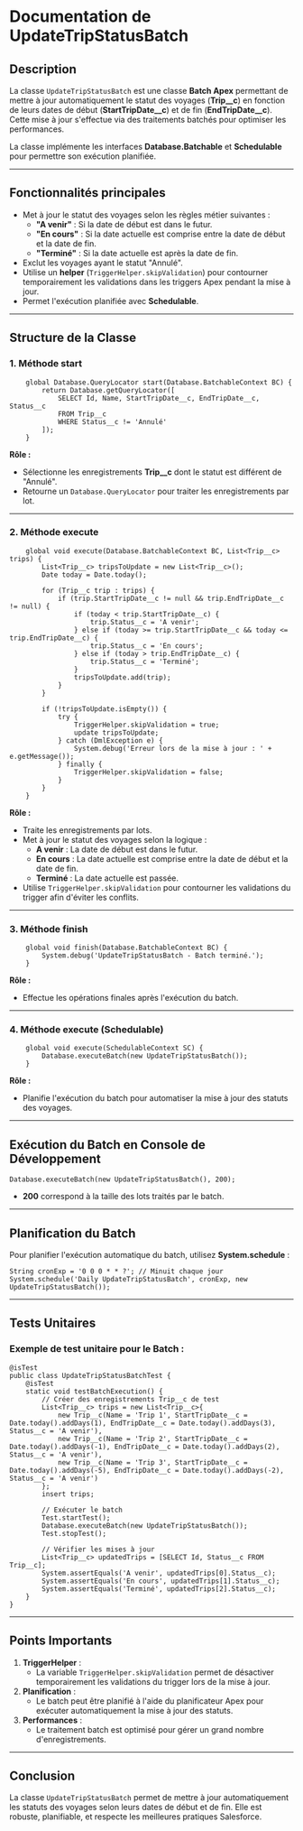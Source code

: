 # Documentation de UpdateTripStatusBatch

## Description
La classe `UpdateTripStatusBatch` est une classe **Batch Apex** permettant de mettre à jour automatiquement le statut des voyages (**Trip__c**) en fonction de leurs dates de début (**StartTripDate__c**) et de fin (**EndTripDate__c**). Cette mise à jour s'effectue via des traitements batchés pour optimiser les performances.

La classe implémente les interfaces **Database.Batchable<SObject>** et **Schedulable** pour permettre son exécution planifiée.

---

## Fonctionnalités principales
- Met à jour le statut des voyages selon les règles métier suivantes :
  - **"A venir"** : Si la date de début est dans le futur.
  - **"En cours"** : Si la date actuelle est comprise entre la date de début et la date de fin.
  - **"Terminé"** : Si la date actuelle est après la date de fin.
- Exclut les voyages ayant le statut "Annulé".
- Utilise un **helper** (`TriggerHelper.skipValidation`) pour contourner temporairement les validations dans les triggers Apex pendant la mise à jour.
- Permet l'exécution planifiée avec **Schedulable**.

---

## Structure de la Classe

### 1. **Méthode start**
```apex
    global Database.QueryLocator start(Database.BatchableContext BC) {
        return Database.getQueryLocator([
            SELECT Id, Name, StartTripDate__c, EndTripDate__c, Status__c
            FROM Trip__c
            WHERE Status__c != 'Annulé'
        ]);
    }
```
**Rôle :**
- Sélectionne les enregistrements **Trip__c** dont le statut est différent de "Annulé".
- Retourne un `Database.QueryLocator` pour traiter les enregistrements par lot.

---

### 2. **Méthode execute**
```apex
    global void execute(Database.BatchableContext BC, List<Trip__c> trips) {
        List<Trip__c> tripsToUpdate = new List<Trip__c>();
        Date today = Date.today();

        for (Trip__c trip : trips) {
            if (trip.StartTripDate__c != null && trip.EndTripDate__c != null) {
                if (today < trip.StartTripDate__c) {
                    trip.Status__c = 'A venir';
                } else if (today >= trip.StartTripDate__c && today <= trip.EndTripDate__c) {
                    trip.Status__c = 'En cours';
                } else if (today > trip.EndTripDate__c) {
                    trip.Status__c = 'Terminé';
                }
                tripsToUpdate.add(trip);
            }
        }

        if (!tripsToUpdate.isEmpty()) {
            try {
                TriggerHelper.skipValidation = true;
                update tripsToUpdate;
            } catch (DmlException e) {
                System.debug('Erreur lors de la mise à jour : ' + e.getMessage());
            } finally {
                TriggerHelper.skipValidation = false;
            }
        }
    }
```
**Rôle :**
- Traite les enregistrements par lots.
- Met à jour le statut des voyages selon la logique :
  - **A venir** : La date de début est dans le futur.
  - **En cours** : La date actuelle est comprise entre la date de début et la date de fin.
  - **Terminé** : La date actuelle est passée.
- Utilise `TriggerHelper.skipValidation` pour contourner les validations du trigger afin d'éviter les conflits.

---

### 3. **Méthode finish**
```apex
    global void finish(Database.BatchableContext BC) {
        System.debug('UpdateTripStatusBatch - Batch terminé.');
    }
```
**Rôle :**
- Effectue les opérations finales après l'exécution du batch.

---

### 4. **Méthode execute (Schedulable)**
```apex
    global void execute(SchedulableContext SC) {
        Database.executeBatch(new UpdateTripStatusBatch());
    }
```
**Rôle :**
- Planifie l'exécution du batch pour automatiser la mise à jour des statuts des voyages.

---

## Exécution du Batch en Console de Développement

```apex
Database.executeBatch(new UpdateTripStatusBatch(), 200);
```
- **200** correspond à la taille des lots traités par le batch.

---

## Planification du Batch
Pour planifier l'exécution automatique du batch, utilisez **System.schedule** :
```apex
String cronExp = '0 0 0 * * ?'; // Minuit chaque jour
System.schedule('Daily UpdateTripStatusBatch', cronExp, new UpdateTripStatusBatch());
```

---

## Tests Unitaires
### Exemple de test unitaire pour le Batch :
```apex
@isTest
public class UpdateTripStatusBatchTest {
    @isTest
    static void testBatchExecution() {
        // Créer des enregistrements Trip__c de test
        List<Trip__c> trips = new List<Trip__c>{
            new Trip__c(Name = 'Trip 1', StartTripDate__c = Date.today().addDays(1), EndTripDate__c = Date.today().addDays(3), Status__c = 'A venir'),
            new Trip__c(Name = 'Trip 2', StartTripDate__c = Date.today().addDays(-1), EndTripDate__c = Date.today().addDays(2), Status__c = 'A venir'),
            new Trip__c(Name = 'Trip 3', StartTripDate__c = Date.today().addDays(-5), EndTripDate__c = Date.today().addDays(-2), Status__c = 'A venir')
        };
        insert trips;

        // Exécuter le batch
        Test.startTest();
        Database.executeBatch(new UpdateTripStatusBatch());
        Test.stopTest();

        // Vérifier les mises à jour
        List<Trip__c> updatedTrips = [SELECT Id, Status__c FROM Trip__c];
        System.assertEquals('A venir', updatedTrips[0].Status__c);
        System.assertEquals('En cours', updatedTrips[1].Status__c);
        System.assertEquals('Terminé', updatedTrips[2].Status__c);
    }
}
```

---

## Points Importants
1. **TriggerHelper** : 
   - La variable `TriggerHelper.skipValidation` permet de désactiver temporairement les validations du trigger lors de la mise à jour.
2. **Planification** : 
   - Le batch peut être planifié à l'aide du planificateur Apex pour exécuter automatiquement la mise à jour des statuts.
3. **Performances** :
   - Le traitement batch est optimisé pour gérer un grand nombre d'enregistrements.

---

## Conclusion
La classe `UpdateTripStatusBatch` permet de mettre à jour automatiquement les statuts des voyages selon leurs dates de début et de fin. Elle est robuste, planifiable, et respecte les meilleures pratiques Salesforce.
